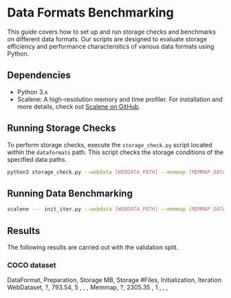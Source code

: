 
# Data Formats Benchmarking

This guide covers how to set up and run storage checks and benchmarks on different data formats. Our scripts are designed to evaluate storage efficiency and performance characteristics of various data formats using Python.

## Dependencies

- Python 3.x
- Scalene: A high-resolution memory and time profiler. For installation and more details, check out [Scalene on GitHub](https://github.com/plasma-umass/scalene).

## Running Storage Checks

To perform storage checks, execute the `storage_check.py` script located within the `dataformats` path. This script checks the storage conditions of the specified data paths.

```bash
python3 storage_check.py --webdata [WEBDATA_PATH] --memmap [MEMMAP_DATA_PATH]
```


## Running Data Benchmarking

```bash
scalene --- init_iter.py --webdata [WEBDATA_PATH] --memmap [MEMMAP_DATA_PATH]
```

## Results

The following results are carried out with the validation split.

### COCO dataset


DataFormat, Preparation, Storage MB, Storage #Files,  Initialization, Iteration
WebDataset, ?, 793.54, 5 , , ,
Memmap, ?, 2305.35 , 1 , , ,

